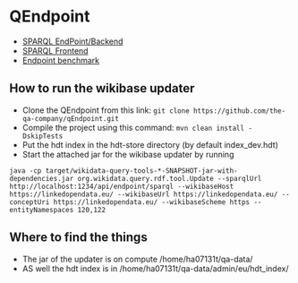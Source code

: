 # QEndpoint

- [SPARQL EndPoint/Backend](hdt-qs-backend/README.md)
- [SPARQL Frontend](hdt-qs-frontend/README.md)
- [Endpoint benchmark](hdt-qs-benchmark/README.md)

## How to run the wikibase updater

- Clone the QEndpoint from this link: `git clone https://github.com/the-qa-company/qEndpoint.git`
- Compile the project using this command: `mvn clean install -DskipTests`
- Put the hdt index in the hdt-store directory (by default index_dev.hdt)
- Start the attached jar for the wikibase updater by running

```
java -cp target/wikidata-query-tools-*-SNAPSHOT-jar-with-dependencies.jar org.wikidata.query.rdf.tool.Update --sparqlUrl http://localhost:1234/api/endpoint/sparql --wikibaseHost https://linkedopendata.eu/ --wikibaseUrl https://linkedopendata.eu/ --conceptUri https://linkedopendata.eu/ --wikibaseScheme https --entityNamespaces 120,122
```

## Where to find the things

- The jar of the updater is on compute /home/ha07131t/qa-data/
- AS well the hdt index is in /home/ha07131t/qa-data/admin/eu/hdt_index/
